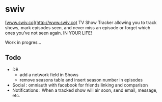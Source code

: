# swiv
[www.swiv.co](http://www.swiv.co)
TV Show Tracker allowing you to track shows, mark episodes seen, and never miss an episode or forget which ones you've not seen again. IN YOUR LIFE!

Work in progres...

## Todo
* DB
  + add a network field in Shows
  + remove seasons table and insert season number in episodes
* Social : omniauth with facebook for friends linking and comparison
* Notifications : When a tracked show will air soon, send email, message, etc.
